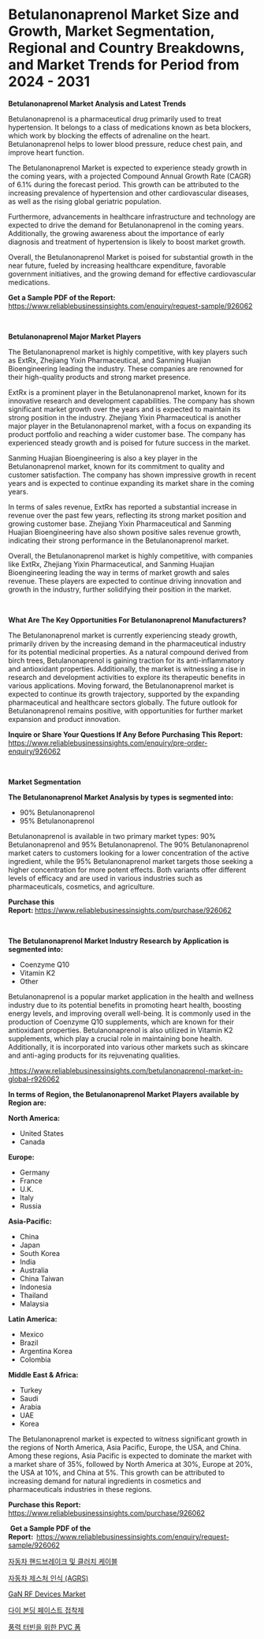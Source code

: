<p><h1>Betulanonaprenol Market Size and Growth, Market Segmentation, Regional and Country Breakdowns, and Market Trends for Period from 2024 -  2031</h1></p><p><strong>Betulanonaprenol Market Analysis and Latest Trends</strong></p>
<p><p>Betulanonaprenol is a pharmaceutical drug primarily used to treat hypertension. It belongs to a class of medications known as beta blockers, which work by blocking the effects of adrenaline on the heart. Betulanonaprenol helps to lower blood pressure, reduce chest pain, and improve heart function.</p><p>The Betulanonaprenol Market is expected to experience steady growth in the coming years, with a projected Compound Annual Growth Rate (CAGR) of 6.1% during the forecast period. This growth can be attributed to the increasing prevalence of hypertension and other cardiovascular diseases, as well as the rising global geriatric population.</p><p>Furthermore, advancements in healthcare infrastructure and technology are expected to drive the demand for Betulanonaprenol in the coming years. Additionally, the growing awareness about the importance of early diagnosis and treatment of hypertension is likely to boost market growth.</p><p>Overall, the Betulanonaprenol Market is poised for substantial growth in the near future, fueled by increasing healthcare expenditure, favorable government initiatives, and the growing demand for effective cardiovascular medications.</p></p>
<p><strong>Get a Sample PDF of the Report:&nbsp;</strong> <a href="https://www.reliablebusinessinsights.com/enquiry/request-sample/926062">https://www.reliablebusinessinsights.com/enquiry/request-sample/926062</a></p>
<p>&nbsp;</p>
<p><strong>Betulanonaprenol Major Market Players</strong></p>
<p><p>The Betulanonaprenol market is highly competitive, with key players such as ExtRx, Zhejiang Yixin Pharmaceutical, and Sanming Huajian Bioengineering leading the industry. These companies are renowned for their high-quality products and strong market presence.</p><p>ExtRx is a prominent player in the Betulanonaprenol market, known for its innovative research and development capabilities. The company has shown significant market growth over the years and is expected to maintain its strong position in the industry. Zhejiang Yixin Pharmaceutical is another major player in the Betulanonaprenol market, with a focus on expanding its product portfolio and reaching a wider customer base. The company has experienced steady growth and is poised for future success in the market.</p><p>Sanming Huajian Bioengineering is also a key player in the Betulanonaprenol market, known for its commitment to quality and customer satisfaction. The company has shown impressive growth in recent years and is expected to continue expanding its market share in the coming years.</p><p>In terms of sales revenue, ExtRx has reported a substantial increase in revenue over the past few years, reflecting its strong market position and growing customer base. Zhejiang Yixin Pharmaceutical and Sanming Huajian Bioengineering have also shown positive sales revenue growth, indicating their strong performance in the Betulanonaprenol market.</p><p>Overall, the Betulanonaprenol market is highly competitive, with companies like ExtRx, Zhejiang Yixin Pharmaceutical, and Sanming Huajian Bioengineering leading the way in terms of market growth and sales revenue. These players are expected to continue driving innovation and growth in the industry, further solidifying their position in the market.</p></p>
<p>&nbsp;</p>
<p><strong>What Are The Key Opportunities For Betulanonaprenol Manufacturers?</strong></p>
<p><p>The Betulanonaprenol market is currently experiencing steady growth, primarily driven by the increasing demand in the pharmaceutical industry for its potential medicinal properties. As a natural compound derived from birch trees, Betulanonaprenol is gaining traction for its anti-inflammatory and antioxidant properties. Additionally, the market is witnessing a rise in research and development activities to explore its therapeutic benefits in various applications. Moving forward, the Betulanonaprenol market is expected to continue its growth trajectory, supported by the expanding pharmaceutical and healthcare sectors globally. The future outlook for Betulanonaprenol remains positive, with opportunities for further market expansion and product innovation.</p></p>
<p><strong>Inquire or Share Your Questions If Any Before Purchasing This Report:</strong> <a href="https://www.reliablebusinessinsights.com/enquiry/pre-order-enquiry/926062">https://www.reliablebusinessinsights.com/enquiry/pre-order-enquiry/926062</a></p>
<p>&nbsp;</p>
<p><strong>Market Segmentation</strong></p>
<p><strong>The Betulanonaprenol Market Analysis by types is segmented into:</strong></p>
<p><ul><li>90% Betulanonaprenol</li><li>95% Betulanonaprenol</li></ul></p>
<p><p>Betulanonaprenol is available in two primary market types: 90% Betulanonaprenol and 95% Betulanonaprenol. The 90% Betulanonaprenol market caters to customers looking for a lower concentration of the active ingredient, while the 95% Betulanonaprenol market targets those seeking a higher concentration for more potent effects. Both variants offer different levels of efficacy and are used in various industries such as pharmaceuticals, cosmetics, and agriculture.</p></p>
<p><strong>Purchase this Report:&nbsp;</strong><a href="https://www.reliablebusinessinsights.com/purchase/926062">https://www.reliablebusinessinsights.com/purchase/926062</a></p>
<p>&nbsp;</p>
<p><strong>The Betulanonaprenol Market Industry Research by Application is segmented into:</strong></p>
<p><ul><li>Coenzyme Q10</li><li>Vitamin K2</li><li>Other</li></ul></p>
<p><p>Betulanonaprenol is a popular market application in the health and wellness industry due to its potential benefits in promoting heart health, boosting energy levels, and improving overall well-being. It is commonly used in the production of Coenzyme Q10 supplements, which are known for their antioxidant properties. Betulanonaprenol is also utilized in Vitamin K2 supplements, which play a crucial role in maintaining bone health. Additionally, it is incorporated into various other markets such as skincare and anti-aging products for its rejuvenating qualities.</p></p>
<p><a href="https://www.reliablebusinessinsights.com/betulanonaprenol-market-in-global-r926062">&nbsp;https://www.reliablebusinessinsights.com/betulanonaprenol-market-in-global-r926062</a></p>
<p><strong>In terms of Region, the Betulanonaprenol Market Players available by Region are:</strong></p>
<p>
    <p> <strong> North America: </strong>
        <ul>
            <li>United States</li>
            <li>Canada</li>
        </ul>
        </p> 
    <p> <strong> Europe: </strong>
        <ul>
            <li>Germany</li>
            <li>France</li>
            <li>U.K.</li>
            <li>Italy</li>
            <li>Russia</li>
        </ul>
        </p> 
    <p> <strong> Asia-Pacific: </strong>
        <ul>
            <li>China</li>
            <li>Japan</li>
            <li>South Korea</li>
            <li>India</li>
            <li>Australia</li>
            <li>China Taiwan</li>
            <li>Indonesia</li>
            <li>Thailand</li>
            <li>Malaysia</li>
        </ul>
        </p> 
    <p> <strong> Latin America: </strong>
        <ul>
            <li>Mexico</li>
            <li>Brazil</li>
            <li>Argentina Korea</li>
            <li>Colombia</li>
        </ul>
        </p> 
    <p> <strong> Middle East & Africa: </strong>
        <ul>
            <li>Turkey</li>
            <li>Saudi</li>
            <li>Arabia</li>
            <li>UAE</li>
            <li>Korea</li>
        </ul>
    </p>
    </p>
<p><p>The Betulanonaprenol market is expected to witness significant growth in the regions of North America, Asia Pacific, Europe, the USA, and China. Among these regions, Asia Pacific is expected to dominate the market with a market share of 35%, followed by North America at 30%, Europe at 20%, the USA at 10%, and China at 5%. This growth can be attributed to increasing demand for natural ingredients in cosmetics and pharmaceuticals industries in these regions.</p></p>
<p><strong>Purchase this Report: </strong><a href="https://www.reliablebusinessinsights.com/purchase/926062">https://www.reliablebusinessinsights.com/purchase/926062</a></p>
<p>&nbsp;<strong>Get a Sample PDF of the Report:&nbsp;&nbsp;</strong><a href="https://www.reliablebusinessinsights.com/enquiry/request-sample/926062">https://www.reliablebusinessinsights.com/enquiry/request-sample/926062</a></p>
<p><strong></strong></p>
<p><p><a href="https://github.com/bvubpqd5241630/Market-Research-Report-List-2/blob/main/453660093200.md">자동차 핸드브레이크 및 클러치 케이블</a></p><p><a href="https://github.com/ThomasElmes2022/Market-Research-Report-List-1/blob/main/620423393199.md">자동차 제스처 인식 (AGRS)</a></p><p><a href="https://issuu.com/reportprime-2/docs/gan-rf-devices-market-size-2030.pptx">GaN RF Devices Market</a></p><p><a href="https://medium.com/@simeonbode1/%EB%8B%A4%EC%9D%B4-%EB%B3%B8%EB%94%A9%ED%8E%98%EC%9D%B4%EC%8A%A4%ED%8A%B8-%EC%A0%91%EC%B0%A9%EC%A0%9C-%EC%8B%9C%EC%9E%A5-%EB%B3%B4%EA%B3%A0%EC%84%9C%EB%8A%94-%EC%9D%B4-%EC%8B%9C%EC%9E%A5%EC%9D%98-%EC%B5%9C%EC%8B%A0-%ED%8A%B8%EB%A0%8C%EB%93%9C%EC%99%80-%EC%84%B1%EC%9E%A5-%EA%B8%B0%ED%9A%8C%EB%A5%BC-%EB%B3%B4%EC%97%AC%EC%A4%8D%EB%8B%88%EB%8B%A4-9a456822fec9">다이 본딩 페이스트 접착제</a></p><p><a href="https://medium.com/@josefarice/%ED%92%8D%EB%A0%A5%ED%84%B0%EB%B9%88-%EC%8B%9C%EC%9E%A5-%EC%A1%B0%EC%82%AC-%EB%B3%B4%EA%B3%A0%EC%84%9C%EB%A5%BC-%EC%9C%84%ED%95%9C-pvc-%ED%8F%BC-%EC%97%AD%EC%82%AC-%EB%B0%8F-2024%EB%85%84%EB%B6%80%ED%84%B0-2031%EB%85%84%EA%B9%8C%EC%A7%80%EC%9D%98-%EC%98%88%EC%B8%A1-6b6955387eb3">풍력 터빈을 위한 PVC 폼</a></p></p>